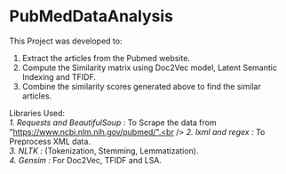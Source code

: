 # PubMedDataAnalysis

This Project was developed to:

1. Extract the articles from the Pubmed website.
2. Compute the Similarity matrix using Doc2Vec model, Latent Semantic Indexing and TFIDF.
3. Combine the similarity scores generated above to find the similar articles.

Libraries Used: <br />
<em>1. Requests and BeautifulSoup : </em>To Scrape the data from "https://www.ncbi.nlm.nih.gov/pubmed/".<br />
<em>2. lxml and regex : </em>To Preprocess XML data.<br/>
<em>3. NLTK :</em> (Tokenization, Stemming, Lemmatization).<br/> 
<em>4. Gensim :</em> For Doc2Vec, TFIDF and LSA.<br/>
